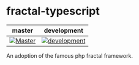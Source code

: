 # fractal-typescript

| master | development |
| :---:  | :----------:|
|[![Master](https://travis-ci.com/Dakesi95/fractal-typescript.svg?token=qGF9fuCn5dz3Sjw8TcTm&branch=master)](https://travis-ci.com/Dakesi95/fractal-typescript) | [![development](https://travis-ci.com/Dakesi95/fractal-typescript.svg?token=qGF9fuCn5dz3Sjw8TcTm&branch=development)](https://travis-ci.com/Dakesi95/fractal-typescript) |

An adoption of the famous php fractal framework.
